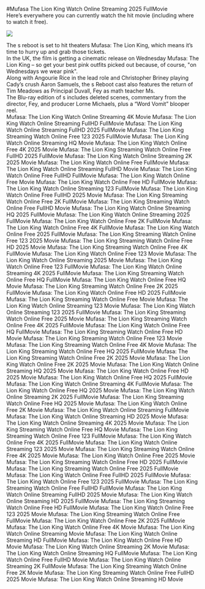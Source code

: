 #Mufasa The Lion King Watch Online Streaming 2025 FullMovie  
Here’s everywhere you can currently watch the hit movie (including where to watch it free).  
  
[![](https://i.imgur.com/qSNzIqt.png)](https://movie.rssnews.media/pFVJURTwE.php)  
  
The s reboot is set to hit theaters Mufasa: The Lion King, which means it’s time to hurry up and grab those tickets.  
In the UK, the film is getting a cinematic release on Wednesday Mufasa: The Lion King – so get your best pink outfits picked out because, of course, "on Wednesdays we wear pink".  
Along with Angourie Rice in the lead role and Christopher Briney playing Cady’s crush Aaron Samuels, the s Reboot cast also features the return of Tim Meadows as Principal Duvall, Fey as math teacher Ms.  
The Blu-ray edition of s includes deleted scenes, commentary from the director, Fey, and producer Lorne Michaels, plus a “Word Vomit” blooper reel.  
Mufasa: The Lion King Watch Online Streaming 4K Movie
Mufasa: The Lion King Watch Online Streaming FullHD FullMovie
Mufasa: The Lion King Watch Online Streaming FullHD 2025 FullMovie
Mufasa: The Lion King Streaming Watch Online Free 123 2025 FullMovie
Mufasa: The Lion King Watch Online Streaming HQ Movie
Mufasa: The Lion King Watch Online Free 4K 2025 Movie
Mufasa: The Lion King Streaming Watch Online Free FullHD 2025 FullMovie
Mufasa: The Lion King Watch Online Streaming 2K 2025 Movie
Mufasa: The Lion King Watch Online Free FullMovie
Mufasa: The Lion King Watch Online Streaming FullHD Movie
Mufasa: The Lion King Watch Online Free FullHD FullMovie
Mufasa: The Lion King Watch Online Free Movie
Mufasa: The Lion King Watch Online Free HD FullMovie
Mufasa: The Lion King Watch Online Streaming 123 FullMovie
Mufasa: The Lion King Watch Online Free FullHD 2025 Movie
Mufasa: The Lion King Streaming Watch Online Free 2K FullMovie
Mufasa: The Lion King Streaming Watch Online Free FullHD Movie
Mufasa: The Lion King Watch Online Streaming HQ 2025 FullMovie
Mufasa: The Lion King Watch Online Streaming 2025 FullMovie
Mufasa: The Lion King Watch Online Free 2K FullMovie
Mufasa: The Lion King Watch Online Free 4K FullMovie
Mufasa: The Lion King Watch Online Free 2025 FullMovie
Mufasa: The Lion King Streaming Watch Online Free 123 2025 Movie
Mufasa: The Lion King Streaming Watch Online Free HD 2025 Movie
Mufasa: The Lion King Streaming Watch Online Free 4K FullMovie
Mufasa: The Lion King Watch Online Free 123 Movie
Mufasa: The Lion King Watch Online Streaming 2025 Movie
Mufasa: The Lion King Watch Online Free 123 FullMovie
Mufasa: The Lion King Watch Online Streaming 4K 2025 FullMovie
Mufasa: The Lion King Streaming Watch Online Free HQ FullMovie
Mufasa: The Lion King Watch Online Free HQ Movie
Mufasa: The Lion King Streaming Watch Online Free 2K 2025 FullMovie
Mufasa: The Lion King Watch Online Free HD 2025 FullMovie
Mufasa: The Lion King Streaming Watch Online Free Movie
Mufasa: The Lion King Watch Online Streaming 123 Movie
Mufasa: The Lion King Watch Online Streaming 123 2025 FullMovie
Mufasa: The Lion King Streaming Watch Online Free 2025 Movie
Mufasa: The Lion King Streaming Watch Online Free 4K 2025 FullMovie
Mufasa: The Lion King Watch Online Free HQ FullMovie
Mufasa: The Lion King Streaming Watch Online Free HD Movie
Mufasa: The Lion King Streaming Watch Online Free 123 Movie
Mufasa: The Lion King Streaming Watch Online Free 4K Movie
Mufasa: The Lion King Streaming Watch Online Free HQ 2025 FullMovie
Mufasa: The Lion King Streaming Watch Online Free 2K 2025 Movie
Mufasa: The Lion King Watch Online Free 2K 2025 Movie
Mufasa: The Lion King Watch Online Streaming HQ 2025 Movie
Mufasa: The Lion King Watch Online Free HD 2025 Movie
Mufasa: The Lion King Watch Online Free HQ 2025 FullMovie
Mufasa: The Lion King Watch Online Streaming 4K FullMovie
Mufasa: The Lion King Watch Online Free HQ 2025 Movie
Mufasa: The Lion King Watch Online Streaming 2K 2025 FullMovie
Mufasa: The Lion King Streaming Watch Online Free HQ 2025 Movie
Mufasa: The Lion King Watch Online Free 2K Movie
Mufasa: The Lion King Watch Online Streaming FullMovie
Mufasa: The Lion King Watch Online Streaming HD 2025 Movie
Mufasa: The Lion King Watch Online Streaming 4K 2025 Movie
Mufasa: The Lion King Streaming Watch Online Free HQ Movie
Mufasa: The Lion King Streaming Watch Online Free 123 FullMovie
Mufasa: The Lion King Watch Online Free 4K 2025 FullMovie
Mufasa: The Lion King Watch Online Streaming 123 2025 Movie
Mufasa: The Lion King Streaming Watch Online Free 4K 2025 Movie
Mufasa: The Lion King Watch Online Free 2025 Movie
Mufasa: The Lion King Streaming Watch Online Free HD 2025 FullMovie
Mufasa: The Lion King Streaming Watch Online Free 2025 FullMovie
Mufasa: The Lion King Watch Online Free FullHD 2025 FullMovie
Mufasa: The Lion King Watch Online Free 123 2025 FullMovie
Mufasa: The Lion King Streaming Watch Online Free FullHD FullMovie
Mufasa: The Lion King Watch Online Streaming FullHD 2025 Movie
Mufasa: The Lion King Watch Online Streaming HD 2025 FullMovie
Mufasa: The Lion King Streaming Watch Online Free HD FullMovie
Mufasa: The Lion King Watch Online Free 123 2025 Movie
Mufasa: The Lion King Streaming Watch Online Free FullMovie
Mufasa: The Lion King Watch Online Free 2K 2025 FullMovie
Mufasa: The Lion King Watch Online Free 4K Movie
Mufasa: The Lion King Watch Online Streaming Movie
Mufasa: The Lion King Watch Online Streaming HD FullMovie
Mufasa: The Lion King Watch Online Free HD Movie
Mufasa: The Lion King Watch Online Streaming 2K Movie
Mufasa: The Lion King Watch Online Streaming HQ FullMovie
Mufasa: The Lion King Watch Online Free FullHD Movie
Mufasa: The Lion King Watch Online Streaming 2K FullMovie
Mufasa: The Lion King Streaming Watch Online Free 2K Movie
Mufasa: The Lion King Streaming Watch Online Free FullHD 2025 Movie
Mufasa: The Lion King Watch Online Streaming HD Movie
